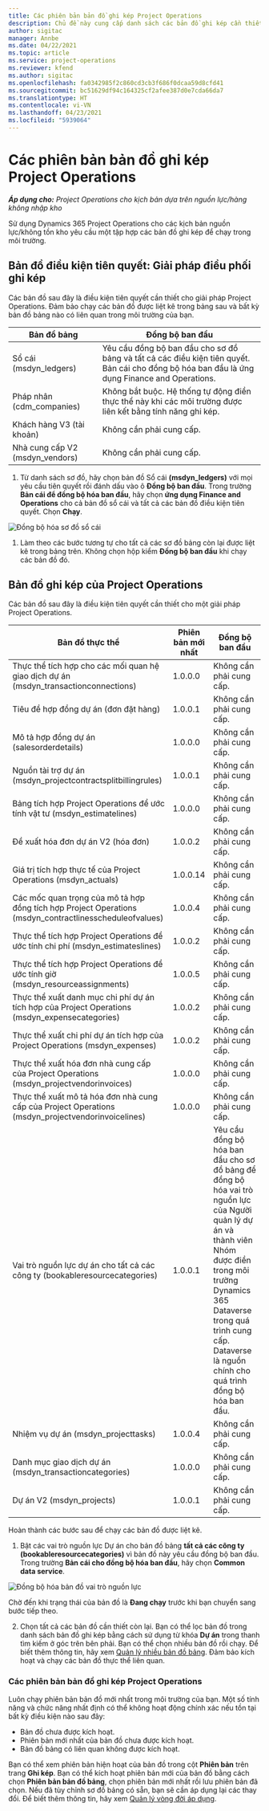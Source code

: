 ```yaml
---
title: Các phiên bản bản đồ ghi kép Project Operations
description: Chủ đề này cung cấp danh sách các bản đồ ghi kép cần thiết cho Dynamics 365 Project Operations.
author: sigitac
manager: Annbe
ms.date: 04/22/2021
ms.topic: article
ms.service: project-operations
ms.reviewer: kfend
ms.author: sigitac
ms.openlocfilehash: fa0342985f2c860cd3cb3f686f0dcaa59d8cfd41
ms.sourcegitcommit: bc51629df94c164325cf2afee387d0e7cda66da7
ms.translationtype: HT
ms.contentlocale: vi-VN
ms.lasthandoff: 04/23/2021
ms.locfileid: "5939064"
---
```

# <a name="project-operations-dual-write-map-versions"></a>Các phiên bản bản đồ ghi kép Project Operations

_**Áp dụng cho:** Project Operations cho kịch bản dựa trên nguồn lực/hàng không nhập kho_

Sử dụng Dynamics 365 Project Operations cho các kịch bản nguồn lực/không tồn kho yêu cầu một tập hợp các bản đồ ghi kép để chạy trong môi trường. 

## <a name="prerequisite-maps-dual-write-orchestration-solution"></a>Bản đồ điều kiện tiên quyết: Giải pháp điều phối ghi kép

Các bản đồ sau đây là điều kiện tiên quyết cần thiết cho giải pháp Project Operations. Đảm bảo chạy các bản đồ được liệt kê trong bảng sau và bất kỳ bản đồ bảng nào có liên quan trong môi trường của bạn.

| Bản đồ bảng | Đồng bộ ban đầu |
| --- | --- |
| Sổ cái (msdyn_ledgers) | Yêu cầu đồng bộ ban đầu cho sơ đồ bảng và tất cả các điều kiện tiên quyết. Bản cái cho đồng bộ hóa ban đầu là ứng dụng Finance and Operations. |
| Pháp nhân (cdm_companies) | Không bắt buộc. Hệ thống tự động điền thực thể này khi các môi trường được liên kết bằng tính năng ghi kép. |
| Khách hàng V3 (tài khoản) | Không cần phải cung cấp. |
| Nhà cung cấp V2 (msdyn_vendors) | Không cần phải cung cấp. |

1. Từ danh sách sơ đồ, hãy chọn bản đồ Sổ cái **(msdyn\_ledgers)** với mọi yêu cầu tiên quyết rồi đánh dấu vào ô **Đồng bộ ban đầu**. Trong trường **Bản cái để đồng bộ hóa ban đầu**, hãy chọn **ứng dụng Finance and Operations** cho cả bản đồ sổ cái và tất cả các bản đồ điều kiện tiên quyết. Chọn **Chạy**.

![Đồng bộ hóa sơ đồ sổ cái](media/DW6.png)

1. Làm theo các bước tương tự cho tất cả các sơ đồ bảng còn lại được liệt kê trong bảng trên. Không chọn hộp kiểm **Đồng bộ ban đầu** khi chạy các bản đồ đó.

## <a name="project-operations-dual-write-maps"></a>Bản đồ ghi kép của Project Operations

Các bản đồ sau đây là điều kiện tiên quyết cần thiết cho một giải pháp Project Operations.

| **Bản đồ thực thể** | **Phiên bản mới nhất** | **Đồng bộ ban đầu** |
| --- | --- | --- |
| Thực thể tích hợp cho các mối quan hệ giao dịch dự án (msdyn\_transactionconnections) | 1.0.0.0 | Không cần phải cung cấp. |
| Tiêu đề hợp đồng dự án (đơn đặt hàng) | 1.0.0.1 | Không cần phải cung cấp. |
| Mô tả hợp đồng dự án (salesorderdetails) | 1.0.0.0 | Không cần phải cung cấp. |
| Nguồn tài trợ dự án (msdyn_projectcontractsplitbillingrules) | 1.0.0.1 | Không cần phải cung cấp. |
| Bảng tích hợp Project Operations để ước tính vật tư (msdyn\_estimatelines) | 1.0.0.0 | Không cần phải cung cấp. |
| Đề xuất hóa đơn dự án V2 (hóa đơn) | 1.0.0.2 | Không cần phải cung cấp. |
| Giá trị tích hợp thực tế của Project Operations (msdyn_actuals) | 1.0.0.14 | Không cần phải cung cấp. |
| Các mốc quan trọng của mô tả hợp đồng tích hợp Project Operations (msdyn_contractlinesscheduleofvalues) | 1.0.0.4 | Không cần phải cung cấp. |
| Thực thể tích hợp Project Operations để ước tính chi phí (msdyn_estimateslines) | 1.0.0.2 | Không cần phải cung cấp. |
| Thực thể tích hợp Project Operations để ước tính giờ (msdyn_resourceassignments) | 1.0.0.5 | Không cần phải cung cấp. |
| Thực thể xuất danh mục chi phí dự án tích hợp của Project Operations (msdyn_expensecategories) | 1.0.0.2 | Không cần phải cung cấp. |
| Thực thể xuất chi phí dự án tích hợp của Project Operations (msdyn_expenses) | 1.0.0.2 | Không cần phải cung cấp. |
| Thực thể xuất hóa đơn nhà cung cấp của Project Operations (msdyn_projectvendorinvoices) | 1.0.0.0 | Không cần phải cung cấp. |
| Thực thể xuất mô tả hóa đơn nhà cung cấp của Project Operations (msdyn_projectvendorinvoicelines) | 1.0.0.0 | Không cần phải cung cấp. |
| Vai trò nguồn lực dự án cho tất cả các công ty (bookableresourcecategories) | 1.0.0.1 | Yêu cầu đồng bộ hóa ban đầu cho sơ đồ bảng để đồng bộ hóa vai trò nguồn lực của Người quản lý dự án và thành viên Nhóm được điền trong môi trường Dynamics 365 Dataverse trong quá trình cung cấp. Dataverse là nguồn chính cho quá trình đồng bộ hóa ban đầu. |
| Nhiệm vụ dự án (msdyn_projecttasks) | 1.0.0.4 | Không cần phải cung cấp. |
| Danh mục giao dịch dự án (msdyn_transactioncategories) | 1.0.0.0 | Không cần phải cung cấp. |
| Dự án V2 (msdyn_projects) | 1.0.0.1 | Không cần phải cung cấp. |

Hoàn thành các bước sau để chạy các bản đồ được liệt kê.

1. Bật các vai trò nguồn lực Dự án cho bản đồ bảng **tất cả các công ty (bookableresourcecategories)** vì bản đồ này yêu cầu đồng bộ ban đầu. Trong trường **Bản cái cho đồng bộ hóa ban đầu**, hãy chọn **Common data service**. 

 ![Đồng bộ hóa bản đồ vai trò nguồn lực](media/6ResourceInitialSync.jpg)

 Chờ đến khi trạng thái của bản đồ là **Đang chạy** trước khi bạn chuyển sang bước tiếp theo.

2. Chọn tất cả các bản đồ cần thiết còn lại. Bạn có thể lọc bản đồ trong danh sách bản đồ ghi kép bằng cách sử dụng từ khóa **Dự án** trong thanh tìm kiếm ở góc trên bên phải. Bạn có thể chọn nhiều bản đồ rồi chạy. Để biết thêm thông tin, hãy xem [Quản lý nhiều bản đồ bảng](/dynamics365/fin-ops-core/dev-itpro/data-entities/dual-write/multiple-entity-maps). Đảm bảo kích hoạt và chạy các bản đồ thực thể liên quan.

### <a name="project-operations-dual-write-map-versions"></a>Các phiên bản bản đồ ghi kép Project Operations

Luôn chạy phiên bản bản đồ mới nhất trong môi trường của bạn. Một số tính năng và chức năng nhất định có thể không hoạt động chính xác nếu tồn tại bất kỳ điều kiện nào sau đây:

- Bản đồ chưa được kích hoạt.
- Phiên bản mới nhất của bản đồ chưa được kích hoạt. 
- Bản đồ bảng có liên quan không được kích hoạt.

Bạn có thể xem phiên bản hiện hoạt của bản đồ trong cột **Phiên bản** trên trang **Ghi kép**. Bạn có thể kích hoạt phiên bản mới của bản đồ bằng cách chọn **Phiên bản bản đồ bảng**, chọn phiên bản mới nhất rồi lưu phiên bản đã chọn. Nếu đã tùy chỉnh sơ đồ bảng có sẵn, bạn sẽ cần áp dụng lại các thay đổi. Để biết thêm thông tin, hãy xem [Quản lý vòng đời áp dụng](/dynamics365/fin-ops-core/dev-itpro/data-entities/dual-write/app-lifecycle-management).
